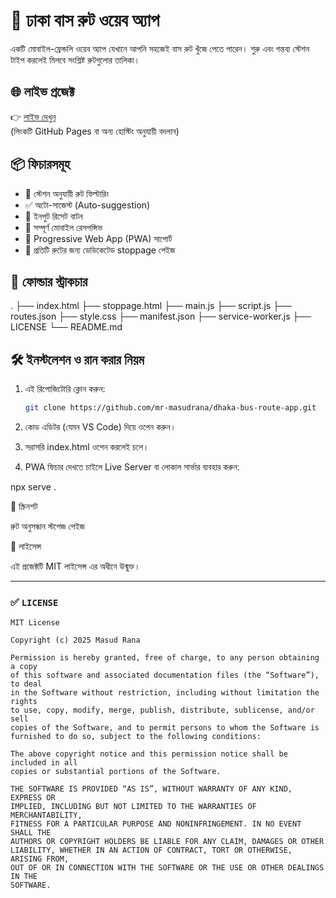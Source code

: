 # 🚌 ঢাকা বাস রুট ওয়েব অ্যাপ

একটি মোবাইল-ফ্রেন্ডলি ওয়েব অ্যাপ যেখানে আপনি সহজেই বাস রুট খুঁজে পেতে পারেন। শুরু এবং গন্তব্য স্টেশন টাইপ করলেই মিলবে সংশ্লিষ্ট রুটগুলোর তালিকা।

## 🌐 লাইভ প্রজেক্ট

👉 [লাইভ দেখুন](https://mr-masudrana.github.io/bus-route)  
(লিংকটি GitHub Pages বা অন্য হোস্টিং অনুযায়ী বদলান)

## 📦 ফিচারসমূহ

- 🔎 স্টেশন অনুযায়ী রুট ফিল্টারিং
- ✅ অটো-সাজেস্ট (Auto-suggestion)
- 🔁 ইনপুট রিসেট বাটন
- 📱 সম্পূর্ণ মোবাইল রেসপন্সিভ
- 💾 Progressive Web App (PWA) সাপোর্ট
- 🔗 প্রতিটি রুটের জন্য ডেডিকেটেড stoppage পেইজ

## 📁 ফোল্ডার স্ট্রাকচার

.
├── index.html 
├── stoppage.html 
├── main.js 
├── script.js 
├── routes.json 
├── style.css 
├── manifest.json 
├── service-worker.js 
├── LICENSE 
└── README.md

## 🛠️ ইনস্টলেশন ও রান করার নিয়ম

1. এই রিপোজিটোরি ক্লোন করুন:
   ```bash
   git clone https://github.com/mr-masudrana/dhaka-bus-route-app.git

2. কোড এডিটর (যেমন VS Code) দিয়ে ওপেন করুন।


3. সরাসরি index.html ওপেন করলেই চলে।


4. PWA ফিচার দেখতে চাইলে Live Server বা লোকাল সার্ভার ব্যবহার করুন:

npx serve .



📸 স্ক্রিনশট

রুট অনুসন্ধান	স্টপেজ পেইজ

	


📄 লাইসেন্স

এই প্রজেক্টটি MIT লাইসেন্স এর অধীনে উন্মুক্ত।

---

### ✅ `LICENSE`

```text
MIT License

Copyright (c) 2025 Masud Rana

Permission is hereby granted, free of charge, to any person obtaining a copy
of this software and associated documentation files (the “Software”), to deal
in the Software without restriction, including without limitation the rights
to use, copy, modify, merge, publish, distribute, sublicense, and/or sell
copies of the Software, and to permit persons to whom the Software is
furnished to do so, subject to the following conditions:

The above copyright notice and this permission notice shall be included in all
copies or substantial portions of the Software.

THE SOFTWARE IS PROVIDED “AS IS”, WITHOUT WARRANTY OF ANY KIND, EXPRESS OR
IMPLIED, INCLUDING BUT NOT LIMITED TO THE WARRANTIES OF MERCHANTABILITY,
FITNESS FOR A PARTICULAR PURPOSE AND NONINFRINGEMENT. IN NO EVENT SHALL THE
AUTHORS OR COPYRIGHT HOLDERS BE LIABLE FOR ANY CLAIM, DAMAGES OR OTHER
LIABILITY, WHETHER IN AN ACTION OF CONTRACT, TORT OR OTHERWISE, ARISING FROM,
OUT OF OR IN CONNECTION WITH THE SOFTWARE OR THE USE OR OTHER DEALINGS IN THE
SOFTWARE.

